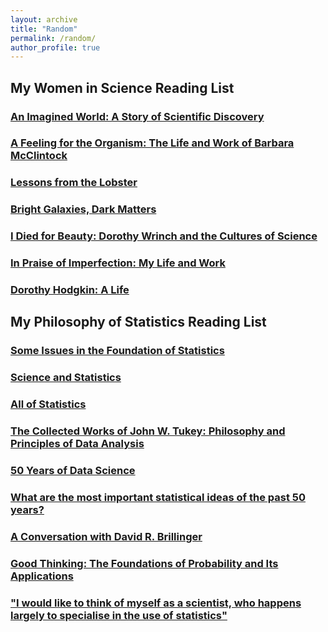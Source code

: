 ```yaml
---
layout: archive
title: "Random"
permalink: /random/
author_profile: true
---
```


## My Women in Science Reading List

### [An Imagined World: A Story of Scientific Discovery](https://www.amazon.com/Imagined-World-Story-Scientific-Discovery/dp/0140062041)

### [A Feeling for the Organism: The Life and Work of Barbara McClintock](https://www.amazon.com/Feeling-Organism-10th-Aniversary-McClintock-dp-0805074589/dp/0805074589/)

### [Lessons from the Lobster](https://www.amazon.com/Lessons-Lobster-Marders-Neuroscience-Press-ebook/dp/B07DK1Q71Z)

### [Bright Galaxies, Dark Matters](https://www.amazon.com/Bright-Galaxies-Matters-MASTERS-PHYSICS/dp/1563962314)

### [I Died for Beauty: Dorothy Wrinch and the Cultures of Science](https://www.amazon.com/Died-Beauty-Dorothy-Cultures-Science/dp/0199732590)

### [In Praise of Imperfection: My Life and Work](https://www.amazon.com/Praise-Imperfection-My-Life-Work/dp/0465032176)

### [Dorothy Hodgkin: A Life](https://www.amazon.com/Dorothy-Crowfoot-Hodgkin-Patterns-Proteins/dp/1448217601)


## My Philosophy of Statistics Reading List

### [Some Issues in the Foundation of Statistics](https://link.springer.com/article/10.1007/BF00208723)

### [Science and Statistics](https://www.jstor.org/stable/2286841)

### [All of Statistics](https://www.stat.cmu.edu/~larry/all-of-statistics/cool.jpg)

### [The Collected Works of John W. Tukey: Philosophy and Principles of Data Analysis](https://www.amazon.com/dp/0412742500/)

### [50 Years of Data Science](https://www.tandfonline.com/doi/full/10.1080/10618600.2017.1384734)

### [What are the most important statistical ideas of the past 50 years?](https://statmodeling.stat.columbia.edu/2020/12/09/what-are-the-most-important-statistical-ideas-of-the-past-50-years/)

### [A Conversation with David R. Brillinger](https://arxiv.org/abs/1201.2047)

### [Good Thinking: The Foundations of Probability and Its Applications](https://www.amazon.com/Good-Thinking-Foundations-Probability-Applications/dp/0486474380)

### ["I would like to think of myself as a scientist, who happens largely to specialise in the use of statistics"](https://www.statisticsviews.com/details/feature/5770651/I-would-like-to-think-of-myself-as-a-scientist-who-happens-largely-to-specialise.html)





